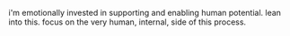 i'm emotionally invested in supporting and enabling human potential.
lean into this.
focus on the very human, internal, side of this process.